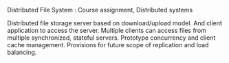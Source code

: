 Distributed File System : Course assignment, Distributed systems

Distributed file storage server based on download/upload model. And client application to access the server.
Multiple clients can access files from multiple synchronized, stateful servers. Prototype concurrency and client cache management. Provisions for future scope of replication and load balancing.
